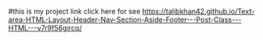 #this is my project link click here for see
https://talibkhan42.github.io/Text-area-HTML-Layout-Header-Nav-Section-Aside-Footer---Post-Class---HTML---v7r9f56gircq/
